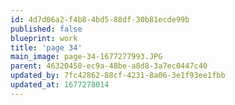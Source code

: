 ```yaml
---
id: 4d7d06a2-f4b8-4bd5-88df-30b81ecde99b
published: false
blueprint: work
title: 'page 34'
main_image: page-34-1677277993.JPG
parent: 46320450-ec9a-48be-a8d8-3a7ec0447c40
updated_by: 7fc42862-88cf-4231-8a06-3e1f93ee1fbb
updated_at: 1677278014
---
```

